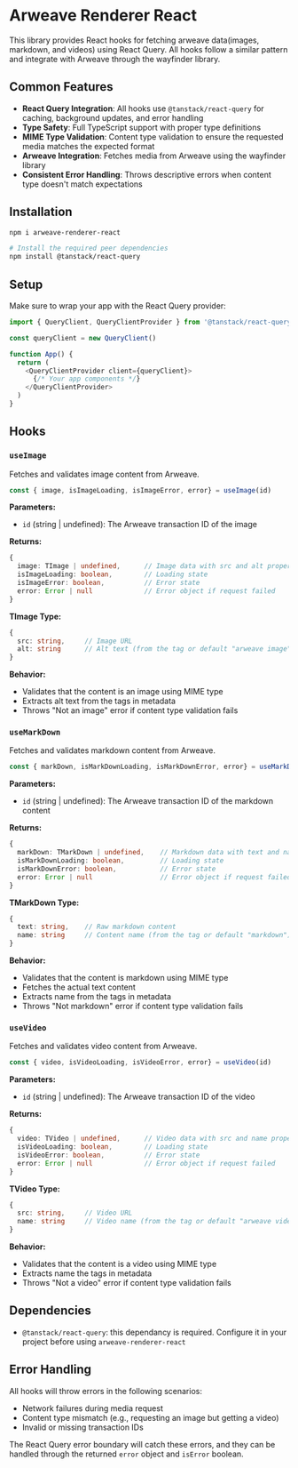 # Arweave Renderer React

This library provides React hooks for fetching arweave data(images, markdown, and videos) using React Query. All hooks follow a similar pattern and integrate with Arweave through the wayfinder library.

## Common Features

- **React Query Integration**: All hooks use `@tanstack/react-query` for caching, background updates, and error handling
- **Type Safety**: Full TypeScript support with proper type definitions
- **MIME Type Validation**: Content type validation to ensure the requested media matches the expected format
- **Arweave Integration**: Fetches media from Arweave using the wayfinder library
- **Consistent Error Handling**: Throws descriptive errors when content type doesn't match expectations 

## Installation

```bash
npm i arweave-renderer-react
``` 


```bash
# Install the required peer dependencies
npm install @tanstack/react-query
``` 

## Setup

Make sure to wrap your app with the React Query provider:

```typescript
import { QueryClient, QueryClientProvider } from '@tanstack/react-query'

const queryClient = new QueryClient()

function App() {
  return (
    <QueryClientProvider client={queryClient}>
      {/* Your app components */}
    </QueryClientProvider>
  )
}
```


## Hooks

### `useImage`

Fetches and validates image content from Arweave.

```typescript
const { image, isImageLoading, isImageError, error} = useImage(id)
```

**Parameters:**
- `id` (string | undefined): The Arweave transaction ID of the image

**Returns:**
```typescript
{
  image: TImage | undefined,      // Image data with src and alt properties
  isImageLoading: boolean,        // Loading state
  isImageError: boolean,          // Error state
  error: Error | null             // Error object if request failed
}
```

**TImage Type:**
```typescript
{
  src: string,     // Image URL
  alt: string      // Alt text (from the tag or default "arweave image")
}
```

**Behavior:**
- Validates that the content is an image using MIME type
- Extracts alt text from the tags in metadata
- Throws "Not an image" error if content type validation fails

### `useMarkDown`

Fetches and validates markdown content from Arweave.

```typescript
const { markDown, isMarkDownLoading, isMarkDownError, error} = useMarkDown(id)
```

**Parameters:**
- `id` (string | undefined): The Arweave transaction ID of the markdown content

**Returns:**
```typescript
{
  markDown: TMarkDown | undefined,    // Markdown data with text and name properties
  isMarkDownLoading: boolean,         // Loading state
  isMarkDownError: boolean,           // Error state
  error: Error | null                 // Error object if request failed
}
```

**TMarkDown Type:**
```typescript
{
  text: string,    // Raw markdown content
  name: string     // Content name (from the tag or default "markdown")
}
```

**Behavior:**
- Validates that the content is markdown using MIME type
- Fetches the actual text content
- Extracts name from the tags in metadata
- Throws "Not markdown" error if content type validation fails

### `useVideo`

Fetches and validates video content from Arweave.

```typescript
const { video, isVideoLoading, isVideoError, error} = useVideo(id)
```

**Parameters:**
- `id` (string | undefined): The Arweave transaction ID of the video

**Returns:**
```typescript
{
  video: TVideo | undefined,      // Video data with src and name properties
  isVideoLoading: boolean,        // Loading state
  isVideoError: boolean,          // Error state
  error: Error | null             // Error object if request failed
}
```

**TVideo Type:**
```typescript
{
  src: string,     // Video URL
  name: string     // Video name (from the tag or default "arweave video")
}
```

**Behavior:**
- Validates that the content is a video using MIME type
- Extracts name the tags in metadata
- Throws "Not a video" error if content type validation fails

## Dependencies

- `@tanstack/react-query`: this dependancy is required. Configure it in your project before using `arweave-renderer-react`


## Error Handling

All hooks will throw errors in the following scenarios:
- Network failures during media request
- Content type mismatch (e.g., requesting an image but getting a video)
- Invalid or missing transaction IDs

The React Query error boundary will catch these errors, and they can be handled through the returned `error` object and `isError` boolean.